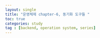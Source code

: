 ```yaml
---
layout: single
title: "운영체제 chapter-6, 동기화 도구들 "
toc: true
categories: study
tag : [backend, operation system, series]
---
```


